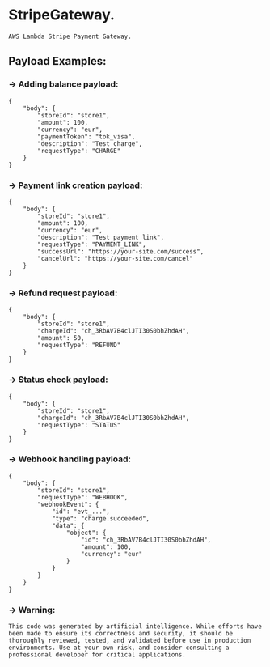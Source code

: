 # StripeGateway.
```
AWS Lambda Stripe Payment Gateway.
```
## Payload Examples:
### → Adding balance payload:
```
{
    "body": {
        "storeId": "store1",
        "amount": 100,
        "currency": "eur",
        "paymentToken": "tok_visa",
        "description": "Test charge",
        "requestType": "CHARGE"
    }
}
```

### → Payment link creation payload:
```
{
    "body": {
        "storeId": "store1",
        "amount": 100,
        "currency": "eur",
        "description": "Test payment link",
        "requestType": "PAYMENT_LINK",
        "successUrl": "https://your-site.com/success",
        "cancelUrl": "https://your-site.com/cancel"
    }
}
```

### → Refund request payload:
```
{
    "body": {
        "storeId": "store1",
        "chargeId": "ch_3RbAV7B4clJTI30S0bhZhdAH",
        "amount": 50,
        "requestType": "REFUND"
    }
}
```

### → Status check payload:
```
{
    "body": {
        "storeId": "store1",
        "chargeId": "ch_3RbAV7B4clJTI30S0bhZhdAH",
        "requestType": "STATUS"
    }
}
```

### → Webhook handling payload:
```
{
    "body": {
        "storeId": "store1",
        "requestType": "WEBHOOK",
        "webhookEvent": {
            "id": "evt_...",
            "type": "charge.succeeded",
            "data": {
                "object": {
                    "id": "ch_3RbAV7B4clJTI30S0bhZhdAH",
                    "amount": 100,
                    "currency": "eur"
                }
            }
        }
    }
}
```

### → Warning:
`This code was generated by artificial intelligence. While efforts have been made to ensure its correctness and security, it should be thoroughly reviewed, tested, and validated before use in production environments. Use at your own risk, and consider consulting a professional developer for critical applications.
`
